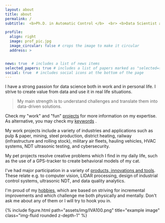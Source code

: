 ```yaml
---
layout: about
title: about
permalink: /
subtitle:  <b>Ph.D. in Automatic Control </b>  <br> <b>Data Scientist and Artificial intelligence Generalist </b>

profile:
  align: right
  image: prof_pic.jpg
  image_circular: false # crops the image to make it circular
  address: >


news: true  # includes a list of news items
selected_papers: true # includes a list of papers marked as "selected={true}"
social: true  # includes social icons at the bottom of the page
---
```


I have a strong passion for data science both in work and in personal life. I strive to create value from data and use it in real life situations. 
>My main strength is to understand challenges and translate them into data-driven solutions.

 Check my "work" and "fun" [projects](/projects/) for more information on my expertise. As alternative, you may check my [keywords](/keywords/) . 
 
 My work projects include a variety of industries and applications such as pulp & paper, mining, steel production, district heating, railway (infrastructure and rolling stock), military air fleets, hauling vehicles, HVAC systems, NDT ultrasonic testing, and cybersecurity.
 
  My pet projects resolve creative problems which I find in my daily life, such as the use of a GPS-tracker to create behavioral models of my cat. 

I've had major participation in a variety of  [products, innovations and tools](/products/). These relate e.g. to computer vision, LIDAR processing, design of industrial control systems,  ultrasonic NDT,  and data quality analytics.  


I'm proud of my [hobbies](/hobbies/), which are based on striving for incremental improvements and which challenge me both physically and mentally. Don't ask me about any of them or I will try to hook you in. 


<div class="row">
    <div class="col-sm mt-3 mt-md-0">
        {% include figure.html path="assets/img/IVA100.png" title="example image" class="img-fluid rounded z-depth-1" %}
    </div>
</div>
<div class="caption">
    
</div>